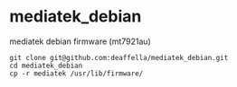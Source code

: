 # mediatek_debian
mediatek debian firmware (mt7921au)



    git clone git@github.com:deaffella/mediatek_debian.git
    cd mediatek_debian
    cp -r mediatek /usr/lib/firmware/
